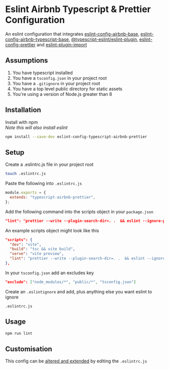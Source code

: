 # Eslint Airbnb Typescript & Prettier Configuration
An eslint configuration that integrates [eslint-config-airbnb-base](https://www.npmjs.com/package/eslint-config-airbnb), [eslint-config-airbnb-typescript-base](https://www.npmjs.com/package/eslint-config-airbnb-typescript), [@typescript-eslint/eslint-plugin](https://www.npmjs.com/package/@typescript-eslint/eslint-plugin), [eslint-config-prettier](https://www.npmjs.com/package/eslint-config-prettier) and [eslint-plugin-import](https://preview.npmjs.com/package/eslint-plugin-import)

## Assumptions
1. You have typescript installed
1. You have a ```tsconfig.json``` in your project root
1. You have a ```.gitignore``` in your project root
1. You have a top level public directory for static assets
1. You're using a version of Node.js greater than 8

## Installation 
Install with npm   
*Note this will also install eslint*

```bash
npm install --save-dev eslint-config-typescript-airbnb-prettier
```  

## Setup
Create a .eslintrc.js file in your project root
```bash
touch .eslintrc.js
```

Paste the following into ```.eslintrc.js```
```javascript
module.exports = {
  extends: "typescript-airbnb-prettier",
};
```

Add the following command into the scripts object in your ```package.json```
```json
"lint": "prettier --write --plugin-search-dir=. .  && eslint --ignore-path .gitignore src/**"
```

An example scripts object might look like this
```json
"scripts": {
  "dev": "vite",
  "build": "tsc && vite build",
  "serve": "vite preview",
  "lint": "prettier --write --plugin-search-dir=. .  && eslint --ignore-path .gitignore src/**"
},
```

In your ```tsconfig.json``` add an excludes key
```json
"exclude": ["node_modules/*", "public/*", "tsconfig.json"]
```

Create an ```.eslintignore``` and add, plus anything else you want eslint to ignore 
```
.eslintrc.js
```

## Usage
```bash
npm run lint
```

## Customisation
This config can be [altered and extended](https://eslint.org/docs/user-guide/configuring/) by editing the ```.eslintrc.js```